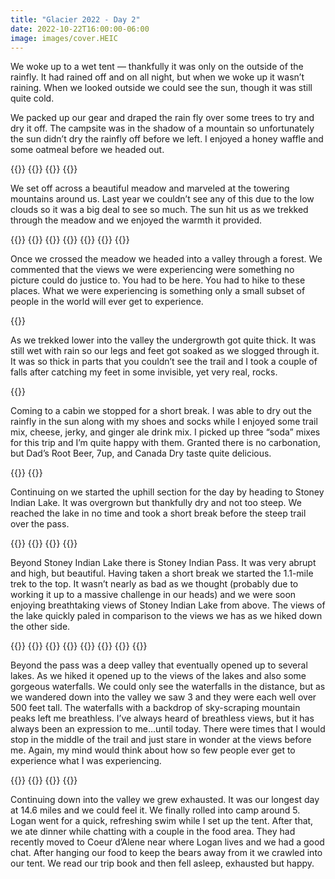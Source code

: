 ```yaml
---
title: "Glacier 2022 - Day 2"
date: 2022-10-22T16:00:00-06:00
image: images/cover.HEIC
---
```



We woke up to a wet tent — thankfully it was only on the outside of the rainfly. It had rained off and on all night, but when we woke up it wasn’t raining. When we looked outside we could see the sun, though it was still quite cold.

We packed up our gear and draped the rain fly over some trees to try and dry it off. The campsite was in the shadow of a mountain so unfortunately the sun didn’t dry the rainfly off before we left. I enjoyed a honey waffle and some oatmeal before we headed out.

{{<post-img src="images/1.HEIC" caption="">}}
{{<post-img src="images/2.HEIC" caption="">}}
{{<post-img src="images/3.HEIC" caption="">}}
{{<post-img src="images/4.HEIC" caption="">}}

We set off across a beautiful meadow and marveled at the towering mountains around us. Last year we couldn’t see any of this due to the low clouds so it was a big deal to see so much. The sun hit us as we trekked through the meadow and we enjoyed the warmth it provided.

{{<post-img src="images/5.HEIC" caption="">}}
{{<post-img src="images/6.HEIC" caption="">}}
{{<post-img src="images/7.HEIC" caption="">}}
{{<post-img src="images/8.HEIC" caption="">}}
{{<post-img src="images/9.HEIC" caption="">}}
{{<post-img src="images/10.HEIC" caption="">}}
{{<post-img src="images/11.HEIC" caption="">}}

Once we crossed the meadow we headed into a valley through a forest. We commented that the views we were experiencing were something no picture could do justice to. You had to be here. You had to hike to these places. What we were experiencing is something only a small subset of people in the world will ever get to experience.

{{<post-img src="images/12.HEIC" caption="">}}

As we trekked lower into the valley the undergrowth got quite thick. It was still wet with rain so our legs and feet got soaked as we slogged through it. It was so thick in parts that you couldn’t see the trail and I took a couple of falls after catching my feet in some invisible, yet very real, rocks.

{{<post-img src="images/13.HEIC" caption="">}}

Coming to a cabin we stopped for a short break. I was able to dry out the rainfly in the sun along with my shoes and socks while I enjoyed some trail mix, cheese, jerky, and ginger ale drink mix. I picked up three “soda” mixes for this trip and I’m quite happy with them. Granted there is no carbonation, but Dad’s Root Beer, 7up, and Canada Dry taste quite delicious.

{{<post-img src="images/14.HEIC" caption="">}}
{{<post-img src="images/15.HEIC" caption="">}}

Continuing on we started the uphill section for the day by heading to Stoney Indian Lake. It was overgrown but thankfully dry and not too steep. We reached the lake in no time and took a short break before the steep trail over the pass.

{{<post-img src="images/16.HEIC" caption="">}}
{{<post-img src="images/17.HEIC" caption="">}}
{{<post-img src="images/18.HEIC" caption="">}}
{{<post-img src="images/19.HEIC" caption="">}}

Beyond Stoney Indian Lake there is Stoney Indian Pass. It was very abrupt and high, but beautiful. Having taken a short break we started the 1.1-mile trek to the top. It wasn’t nearly as bad as we thought (probably due to working it up to a massive challenge in our heads) and we were soon enjoying breathtaking views of Stoney Indian Lake from above. The views of the lake quickly paled in comparison to the views we has as we hiked down the other side.


{{<post-img src="images/20.HEIC" caption="">}}
{{<post-img src="images/21.HEIC" caption="">}}
{{<post-img src="images/22.HEIC" caption="">}}
{{<post-img src="images/23.HEIC" caption="">}}
{{<post-img src="images/24.HEIC" caption="">}}
{{<post-img src="images/25.HEIC" caption="">}}
{{<post-img src="images/26.HEIC" caption="">}}
{{<post-img src="images/27.HEIC" caption="">}}

Beyond the pass was a deep valley that eventually opened up to several lakes. As we hiked it opened up to the views of the lakes and also some gorgeous waterfalls. We could only see the waterfalls in the distance, but as we wandered down into the valley we saw 3 and they were each well over 500 feet tall. The waterfalls with a backdrop of sky-scraping mountain peaks left me breathless. I’ve always heard of breathless views, but it has always been an expression to me…until today. There were times that I would stop in the middle of the trail and just stare in wonder at the views before me. Again, my mind would think about how so few people ever get to experience what I was experiencing.


{{<post-img src="images/28.HEIC" caption="">}}
{{<post-img src="images/29.HEIC" caption="">}}
{{<post-img src="images/30.HEIC" caption="">}}
{{<post-img src="images/31.HEIC" caption="">}}

Continuing down into the valley we grew exhausted. It was our longest day at 14.6 miles and we could feel it. We finally rolled into camp around 5. Logan went for a quick, refreshing swim while I set up the tent. After that, we ate dinner while chatting with a couple in the food area. They had recently moved to Coeur d’Alene near where Logan lives and we had a good chat.
After hanging our food to keep the bears away from it we crawled into our tent. We read our trip book and then fell asleep, exhausted but happy.
